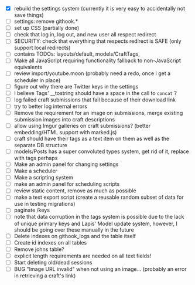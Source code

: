 - [x] rebuild the settings system (currently it is very easy to accidentally not save things)
- [ ] settings: remove githook.*
- [ ] set up CSS (partially done)
- [ ] check that log in, log out, and new user all respect redirect
- [ ] SECURITY: check that everything that respects redirect is SAFE (only support local redirects)
- [ ] contains TODOs: layouts/default, models/CraftTags,
- [ ] Make all JavaScript requiring functionality fallback to non-JavaScript equivalents
- [ ] review import/youtube.moon (probably need a redo, once I get a scheduler in place)
- [ ] figure out why there are Twitter keys in the settings
- [ ] I believe Tags' \__tostring should have a space in the call to `concat` ?
- [ ] log failed craft submissions that fail because of their download link
- [ ] try to better log internal errors
- [ ] Remove the requirement for an image on submissions, merge existing submission images into craft descriptions
- [ ] allow using Imgur galleries on craft submissions? (better embedding/HTML support with marked.js)
- [ ] craft should have their tags as a text item on them as well as the separate DB structure
- [ ] models/Posts has a super convoluted types system, get rid of it, replace with tags perhaps
- [ ] Make an admin panel for changing settings
- [ ] Make a scheduler
- [ ] Make a scripting system
- [ ] make an admin panel for scheduling scripts
- [ ] review static content, remove as much as possible
- [ ] make a test export script (create a reusable random subset of data for use in testing migrations)
- [ ] paginate /keys
- [ ] note that data corruption in the tags system is possible due to the lack of unique primary keys and
      Lapis' Model update system, however, I should be going over these manually in the future
- [ ] Delete indexes on githook_logs and the table itself
- [ ] Create id indexes on all tables
- [ ] Remove johns table?
- [ ] explicit length requirements are needed on all text fields!
- [ ] Start deleting old/dead sessions
- [ ] BUG "Image URL invalid" when not using an image... (probably an error in retrieving a craft's link)
